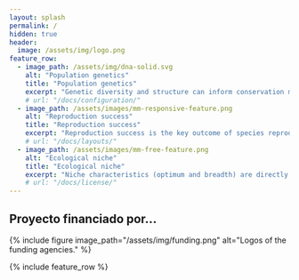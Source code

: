 ```yaml
---
layout: splash
permalink: /
hidden: true
header:
  image: /assets/img/logo.png
feature_row:
  - image_path: /assets/img/dna-solid.svg
    alt: "Population genetics"
    title: "Population genetics"
    excerpt: "Genetic diversity and structure can inform conservation measures, but it also can affect species reproduction and niche characteristics."
    # url: "/docs/configuration/"
  - image_path: /assets/images/mm-responsive-feature.png
    alt: "Reproduction success"
    title: "Reproduction success"
    excerpt: "Reproduction success is the key outcome of species reproductive biology, ensuring populations to perpetuate in a specific place."
    # url: "/docs/layouts/"
  - image_path: /assets/images/mm-free-feature.png
    alt: "Ecological niche"
    title: "Ecological niche"
    excerpt: "Niche characteristics (optimum and breadth) are directly drived by genetic information and are responsible for species to thrive and survive in their habitats."
    # url: "/docs/license/"
---
```


<h2> Proyecto financiado por...</h2>
{% include figure image_path="/assets/img/funding.png" alt="Logos of the funding agencies." %}

{% include feature_row %}